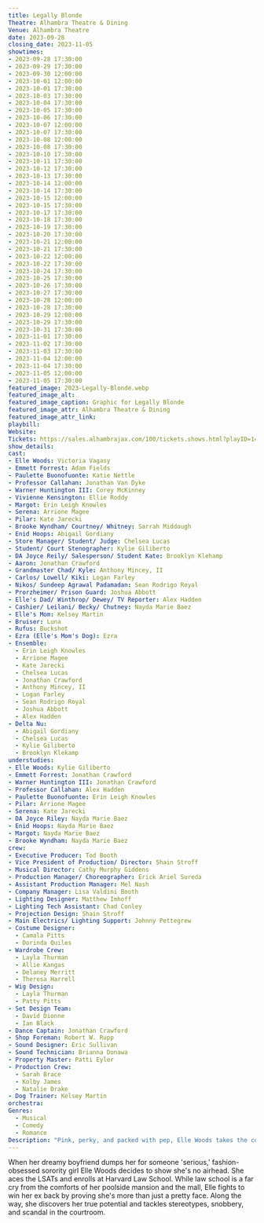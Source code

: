 ```yaml
---
title: Legally Blonde
Theatre: Alhambra Theatre & Dining
Venue: Alhambra Theatre
date: 2023-09-28
closing_date: 2023-11-05
showtimes:
- 2023-09-28 17:30:00
- 2023-09-29 17:30:00
- 2023-09-30 12:00:00
- 2023-10-01 12:00:00
- 2023-10-01 17:30:00
- 2023-10-03 17:30:00
- 2023-10-04 17:30:00
- 2023-10-05 17:30:00
- 2023-10-06 17:30:00
- 2023-10-07 12:00:00
- 2023-10-07 17:30:00
- 2023-10-08 12:00:00
- 2023-10-08 17:30:00
- 2023-10-10 17:30:00
- 2023-10-11 17:30:00
- 2023-10-12 17:30:00
- 2023-10-13 17:30:00
- 2023-10-14 12:00:00
- 2023-10-14 17:30:00
- 2023-10-15 12:00:00
- 2023-10-15 17:30:00
- 2023-10-17 17:30:00
- 2023-10-18 17:30:00
- 2023-10-19 17:30:00
- 2023-10-20 17:30:00
- 2023-10-21 12:00:00
- 2023-10-21 17:30:00
- 2023-10-22 12:00:00
- 2023-10-22 17:30:00
- 2023-10-24 17:30:00
- 2023-10-25 17:30:00
- 2023-10-26 17:30:00
- 2023-10-27 17:30:00
- 2023-10-28 12:00:00
- 2023-10-28 17:30:00
- 2023-10-29 12:00:00
- 2023-10-29 17:30:00
- 2023-10-31 17:30:00
- 2023-11-01 17:30:00
- 2023-11-02 17:30:00
- 2023-11-03 17:30:00
- 2023-11-04 12:00:00
- 2023-11-04 17:30:00
- 2023-11-05 12:00:00
- 2023-11-05 17:30:00
featured_image: 2023-Legally-Blonde.webp
featured_image_alt: 
featured_image_caption: Graphic for Legally Blonde
featured_image_attr: Alhambra Theatre & Dining
featured_image_attr_link: 
playbill:
Website: 
Tickets: https://sales.alhambrajax.com/100/tickets.shows.html?playID=1429&code=jaxplays
show_details: 
cast:
- Elle Woods: Victoria Vagasy
- Emmett Forrest: Adam Fields
- Paulette Buonofuonte: Katie Nettle
- Professor Callahan: Jonathan Van Dyke
- Warner Huntington III: Corey McKinney
- Vivienne Kensington: Ellie Roddy
- Margot: Erin Leigh Knowles
- Serena: Arrione Magee
- Pilar: Kate Jarecki
- Brooke Wyndham/ Courtney/ Whitney: Sarrah Middough
- Enid Hoops: Abigail Gordiany
- Store Manager/ Student/ Judge: Chelsea Lucas
- Student/ Court Stenographer: Kylie Giliberto
- DA Joyce Reily/ Salesperson/ Student Kate: Brooklyn Klehamp
- Aaron: Jonathan Crawford
- Grandmaster Chad/ Kyle: Anthony Mincey, II
- Carlos/ Lowell/ Kiki: Logan Farley
- Nikos/ Sundeep Agrawal Padamadan: Sean Rodrigo Royal
- Prorzheimer/ Prison Guard: Joshua Abbott
- Elle's Dad/ Winthrop/ Dewey/ TV Reporter: Alex Hadden
- Cashier/ Leilani/ Becky/ Chutney: Nayda Marie Baez
- Elle's Mom: Kelsey Martin
- Bruiser: Luna
- Rufus: Buckshot
- Ezra (Elle's Mom's Dog): Ezra 
- Ensemble:
  - Erin Leigh Knowles
  - Arrione Magee
  - Kate Jarecki
  - Chelsea Lucas
  - Jonathan Crawford
  - Anthony Mincey, II
  - Logan Farley
  - Sean Rodrigo Royal
  - Joshua Abbott
  - Alex Hadden
- Delta Nu:
  - Abigail Gordiany
  - Chelsea Lucas
  - Kylie Giliberto
  - Brooklyn Klekamp
understudies:
- Elle Woods: Kylie Giliberto
- Emmett Forrest: Jonathan Crawford
- Warner Huntington III: Jonathan Crawford
- Professor Callahan: Alex Hadden
- Paulette Buonofuonte: Erin Leigh Knowles
- Pilar: Arrione Magee
- Serena: Kate Jarecki
- DA Joyce Riley: Nayda Marie Baez
- Enid Hoops: Nayda Marie Baez
- Margot: Nayda Marie Baez
- Brooke Wyndham: Nayda Marie Baez
crew:
- Executive Producer: Tod Booth
- Vice President of Production/ Director: Shain Stroff
- Musical Director: Cathy Murphy Giddens
- Production Manager/ Choreographer: Erick Ariel Sureda
- Assistant Production Manager: Mel Nash
- Company Manager: Lisa Valdini Booth
- Lighting Designer: Matthew Imhoff
- Lighting Tech Assistant: Chad Conley
- Projection Design: Shain Stroff
- Main Electrics/ Lighting Support: Johnny Pettegrew
- Costume Designer:
  - Camala Pitts
  - Dorinda Quiles
- Wardrobe Crew: 
  - Layla Thurman
  - Allie Kangas
  - Delaney Merritt
  - Theresa Harrell
- Wig Design: 
  - Layla Thurman
  - Patty Pitts
- Set Design Team:
  - David Dionne
  - Ian Black
- Dance Captain: Jonathan Crawford
- Shop Foreman: Robert W. Rupp
- Sound Designer: Eric Sullivan
- Sound Technician: Brianna Donawa
- Property Master: Patti Eyler
- Production Crew:
  - Sarah Brace
  - Kolby James
  - Natalie Drake
- Dog Trainer: Kelsey Martin
orchestra:
Genres:
  - Musical
  - Comedy
  - Romance
Description: "Pink, perky, and packed with pep, Elle Woods takes the courtroom by storm, proving you can solve legal conundrums in style."
---
```

When her dreamy boyfriend dumps her for someone 'serious,' fashion-obsessed sorority girl Elle Woods decides to show she's no airhead. She aces the LSATs and enrolls at Harvard Law School. While law school is a far cry from the comforts of her poolside mansion and the mall, Elle fights to win her ex back by proving she's more than just a pretty face. Along the way, she discovers her true potential and tackles stereotypes, snobbery, and scandal in the courtroom.
